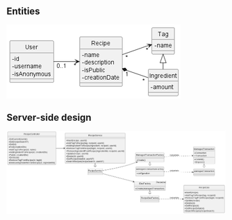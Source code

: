 ## Entities

![](diagrams/classDiagram_entities.png)

## Server-side design

![](diagrams/classDiagram_serverside.png)

